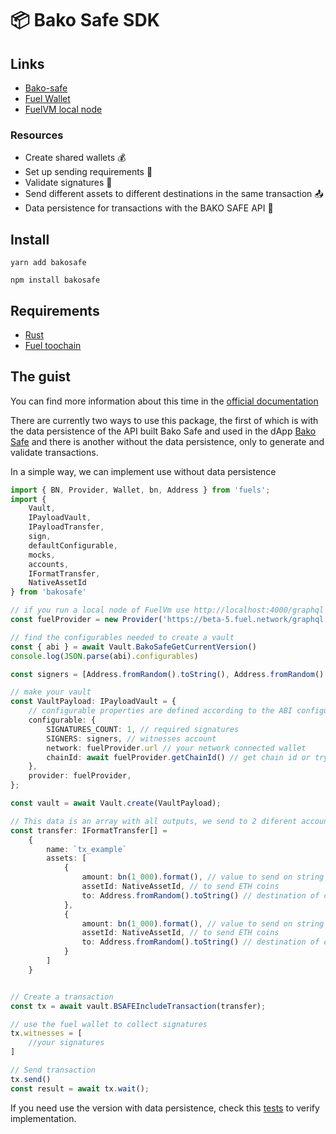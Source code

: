 # 📦 Bako Safe SDK

## Links

- [Bako-safe](https://safe.bako.global/)
- [Fuel Wallet](https://chrome.google.com/webstore/detail/fuel-wallet/dldjpboieedgcmpkchcjcbijingjcgok)
- [FuelVM local node](https://github.com/infinitybase/bako-safe/tree/master/docker/chain)

### Resources

- Create shared wallets 💰
- Set up sending requirements 🔧
- Validate signatures 🔏
- Send different assets to different destinations in the same transaction 📤
- Data persistence for transactions with the BAKO SAFE API 📝

## Install

```
yarn add bakosafe
```

```
npm install bakosafe
```

## Requirements

- [Rust](https://www.rust-lang.org/tools/install)
- [Fuel toochain](https://github.com/FuelLabs/fuelup)

## The guist

You can find more information about this time in the [official documentation](https://doc-safe.bako.global/)

There are currently two ways to use this package, the first of which is with the data persistence of the API built Bako Safe and used in the dApp [Bako Safe](https://safe.bako.global/) and there is another without
the data persistence, only to generate and validate transactions.

In a simple way, we can implement use without data persistence

```typescript
import { BN, Provider, Wallet, bn, Address } from 'fuels';
import {
    Vault,
    IPayloadVault,
    IPayloadTransfer,
    sign,
    defaultConfigurable,
    mocks,
    accounts,
    IFormatTransfer,
    NativeAssetId
} from 'bakosafe'

// if you run a local node of FuelVm use http://localhost:4000/graphql
const fuelProvider = new Provider('https://beta-5.fuel.network/graphql');

// find the configurables needed to create a vault
const { abi } = await Vault.BakoSafeGetCurrentVersion()
console.log(JSON.parse(abi).configurables)

const signers = [Address.fromRandom().toString(), Address.fromRandom().toString()];

// make your vault
const VaultPayload: IPayloadVault = {
    // configurable properties are defined according to the ABI configurables of the predicate contract version
    configurable: {
        SIGNATURES_COUNT: 1, // required signatures
        SIGNERS: signers, // witnesses account
        network: fuelProvider.url // your network connected wallet
        chainId: await fuelProvider.getChainId() // get chain id or try 0 to fuel node
    },
    provider: fuelProvider,
};

const vault = await Vault.create(VaultPayload);

// This data is an array with all outputs, we send to 2 diferent accounts
const transfer: IFormatTransfer[] =
    {
        name: `tx_example`
        assets: [
            {
                amount: bn(1_000).format(), // value to send on string formatt
                assetId: NativeAssetId, // to send ETH coins
                to: Address.fromRandom().toString() // destination of coins
            },
            {
                amount: bn(1_000).format(), // value to send on string formatt
                assetId: NativeAssetId, // to send ETH coins
                to: Address.fromRandom().toString() // destination of coins
            }
        ]
    }


// Create a transaction
const tx = await vault.BSAFEIncludeTransaction(transfer);

// use the fuel wallet to collect signatures
tx.witnesses = [
    //your signatures
]

// Send transaction
tx.send()
const result = await tx.wait();
```

If you need use the version with data persistence, check this [tests](https://github.com/infinitybase/bako-safe/tree/master/packages/sdk/test/__tests__) to verify implementation.
